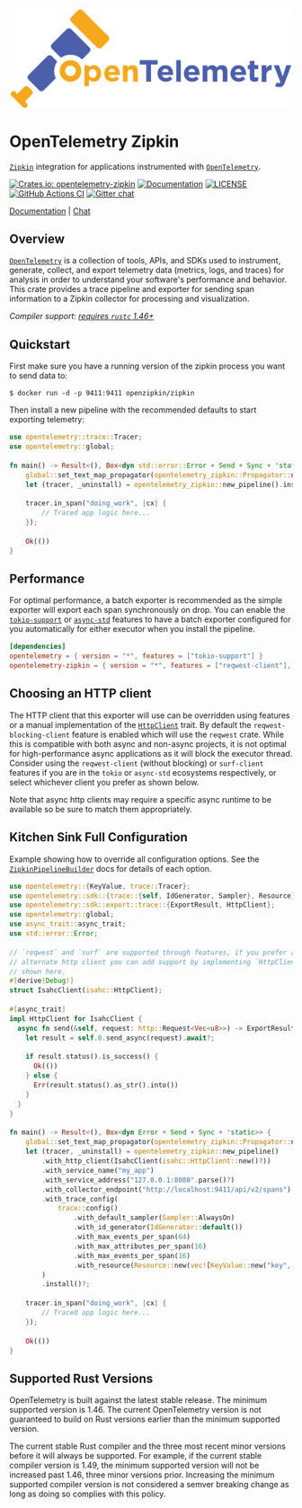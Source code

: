 ![OpenTelemetry — An observability framework for cloud-native software.][splash]

[splash]: https://raw.githubusercontent.com/open-telemetry/opentelemetry-rust/master/assets/logo-text.png

# OpenTelemetry Zipkin

[`Zipkin`] integration for applications instrumented with [`OpenTelemetry`].

[![Crates.io: opentelemetry-zipkin](https://img.shields.io/crates/v/opentelemetry-zipkin.svg)](https://crates.io/crates/opentelemetry-zipkin)
[![Documentation](https://docs.rs/opentelemetry-zipkin/badge.svg)](https://docs.rs/opentelemetry-zipkin)
[![LICENSE](https://img.shields.io/crates/l/opentelemetry-zipkin)](./LICENSE)
[![GitHub Actions CI](https://github.com/open-telemetry/opentelemetry-rust/workflows/CI/badge.svg)](https://github.com/open-telemetry/opentelemetry-rust/actions?query=workflow%3ACI+branch%3Amaster)
[![Gitter chat](https://img.shields.io/badge/gitter-join%20chat%20%E2%86%92-brightgreen.svg)](https://gitter.im/open-telemetry/opentelemetry-rust)

[Documentation](https://docs.rs/opentelemetry-zipkin) |
[Chat](https://gitter.im/open-telemetry/opentelemetry-rust)

## Overview

[`OpenTelemetry`] is a collection of tools, APIs, and SDKs used to instrument,
generate, collect, and export telemetry data (metrics, logs, and traces) for
analysis in order to understand your software's performance and behavior. This
crate provides a trace pipeline and exporter for sending span information to a
Zipkin collector for processing and visualization.

*Compiler support: [requires `rustc` 1.46+][msrv]*

[`Zipkin`]: https://zipkin.io/
[`OpenTelemetry`]: https://crates.io/crates/opentelemetry
[msrv]: #supported-rust-versions

## Quickstart

First make sure you have a running version of the zipkin process you want to
send data to:

```shell
$ docker run -d -p 9411:9411 openzipkin/zipkin
```

Then install a new pipeline with the recommended defaults to start exporting
telemetry:

```rust
use opentelemetry::trace::Tracer;
use opentelemetry::global;

fn main() -> Result<(), Box<dyn std::error::Error + Send + Sync + 'static>> {
    global::set_text_map_propagator(opentelemetry_zipkin::Propagator::new());
    let (tracer, _uninstall) = opentelemetry_zipkin::new_pipeline().install()?;

    tracer.in_span("doing_work", |cx| {
        // Traced app logic here...
    });

    Ok(())
}
```

## Performance

For optimal performance, a batch exporter is recommended as the simple exporter
will export each span synchronously on drop. You can enable the [`tokio-support`] or
[`async-std`] features to have a batch exporter configured for you automatically
for either executor when you install the pipeline.

```toml
[dependencies]
opentelemetry = { version = "*", features = ["tokio-support"] }
opentelemetry-zipkin = { version = "*", features = ["reqwest-client"], default-features = false }
```

[`tokio-support`]: https://tokio.rs
[`async-std`]: https://async.rs

## Choosing an HTTP client

The HTTP client that this exporter will use can be overridden using features or
a manual implementation of the [`HttpClient`] trait. By default the
`reqwest-blocking-client` feature is enabled which will use the `reqwest` crate.
While this is compatible with both async and non-async projects, it is not
optimal for high-performance async applications as it will block the executor
thread. Consider using the `reqwest-client` (without blocking) or `surf-client`
features if you are in the `tokio` or `async-std` ecosystems respectively, or
select whichever client you prefer as shown below.

Note that async http clients may require a specific async runtime to be
available so be sure to match them appropriately.

[`HttpClient`]: https://docs.rs/opentelemetry/0.10/opentelemetry/exporter/trace/trait.HttpClient.html

## Kitchen Sink Full Configuration

Example showing how to override all configuration options. See the
[`ZipkinPipelineBuilder`] docs for details of each option.

[`ZipkinPipelineBuilder`]: struct.ZipkinPipelineBuilder.html

```rust
use opentelemetry::{KeyValue, trace::Tracer};
use opentelemetry::sdk::{trace::{self, IdGenerator, Sampler}, Resource};
use opentelemetry::sdk::export::trace::{ExportResult, HttpClient};
use opentelemetry::global;
use async_trait::async_trait;
use std::error::Error;

// `reqwest` and `surf` are supported through features, if you prefer an
// alternate http client you can add support by implementing `HttpClient` as
// shown here.
#[derive(Debug)]
struct IsahcClient(isahc::HttpClient);

#[async_trait]
impl HttpClient for IsahcClient {
  async fn send(&self, request: http::Request<Vec<u8>>) -> ExportResult {
    let result = self.0.send_async(request).await?;

    if result.status().is_success() {
      Ok(())
    } else {
      Err(result.status().as_str().into())
    }
  }
}

fn main() -> Result<(), Box<dyn Error + Send + Sync + 'static>> {
    global::set_text_map_propagator(opentelemetry_zipkin::Propagator::new());
    let (tracer, _uninstall) = opentelemetry_zipkin::new_pipeline()
        .with_http_client(IsahcClient(isahc::HttpClient::new()?))
        .with_service_name("my_app")
        .with_service_address("127.0.0.1:8080".parse()?)
        .with_collector_endpoint("http://localhost:9411/api/v2/spans")
        .with_trace_config(
            trace::config()
                .with_default_sampler(Sampler::AlwaysOn)
                .with_id_generator(IdGenerator::default())
                .with_max_events_per_span(64)
                .with_max_attributes_per_span(16)
                .with_max_events_per_span(16)
                .with_resource(Resource::new(vec![KeyValue::new("key", "value")])),
        )
        .install()?;

    tracer.in_span("doing_work", |cx| {
        // Traced app logic here...
    });

    Ok(())
}
```

## Supported Rust Versions

OpenTelemetry is built against the latest stable release. The minimum supported
version is 1.46. The current OpenTelemetry version is not guaranteed to build on
Rust versions earlier than the minimum supported version.

The current stable Rust compiler and the three most recent minor versions before
it will always be supported. For example, if the current stable compiler version
is 1.49, the minimum supported version will not be increased past 1.46, three
minor versions prior. Increasing the minimum supported compiler version is not
considered a semver breaking change as long as doing so complies with this
policy.
